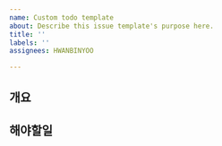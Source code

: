 ```yaml
---
name: Custom todo template
about: Describe this issue template's purpose here.
title: ''
labels: ''
assignees: HWANBINYOO

---
```


## 개요

## 해야할일
